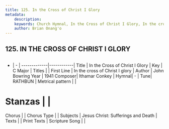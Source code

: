 ```yaml
---
title: 125. In the Cross of Christ I Glory
metadata:
    description: 
    keywords: Church Hymnal, In the Cross of Christ I Glory, In the cross of Christ I glory, 
    author: Brian Onang'o
---
```



## 125. IN THE CROSS OF CHRIST I GLORY

```txt

```

- |   -  |
-------------|------------|
Title | In the Cross of Christ I Glory |
Key | C Major |
Titles |  |
First Line | In the cross of Christ I glory |
Author | John Bowring
Year | 1941
Composer| Ithamar Conkey |
Hymnal|  - |
Tune| RATHBUN |
Metrical pattern | |
# Stanzas |  |
Chorus |  |
Chorus Type |  |
Subjects | Jesus Christ: Sufferings and Death |
Texts |  |
Print Texts | 
Scripture Song |  |
  
